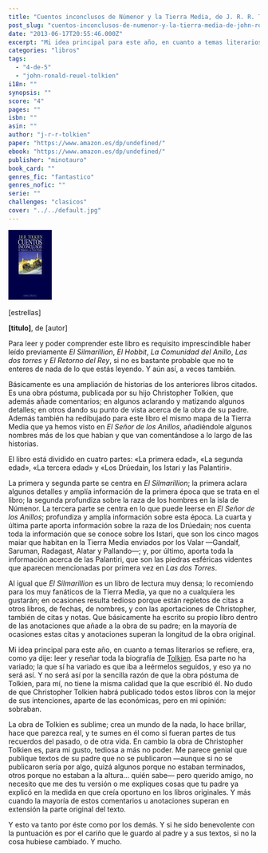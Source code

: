 ```yaml
---
title: "Cuentos inconclusos de Númenor y la Tierra Media, de J. R. R. Tolkien"
post_slug: "cuentos-inconclusos-de-numenor-y-la-tierra-media-de-john-ronald-reuel-tolkien"
date: "2013-06-17T20:55:46.000Z"
excerpt: "Mi idea principal para este año, en cuanto a temas literarios se refiere, era, como ya dije: leer y reseñar toda la biografía de Tolkien. Esa parte no ha variado; la que sí ha variado es que iba a leérmelos seguidos, y eso ya no será así. Y no será así por la sencilla razón de que la obra póstuma de Tolkien, para mí, no tiene la misma calidad que la que escribió él. No dudo de que Christopher Tolkien habrá publicado todos estos libros con la mejor de sus intenciones, aparte de las económicas, pero en mi opinión: sobraban."
categories: "libros"
tags: 
  - "4-de-5"
  - "john-ronald-reuel-tolkien"
i18n: ""
synopsis: ""
score: "4"
pages: ""
isbn: ""
asin: ""
author: "j-r-r-tolkien"
paper: "https://www.amazon.es/dp/undefined/"
ebook: "https://www.amazon.es/dp/undefined/"
publisher: "minotauro"
book_card: ""
genres_fic: "fantastico"
genres_nofic: ""
serie: ""
challenges: "clasicos"
cover: "../../default.jpg"
---
```


![[titulo-foto]](images/cuentos-inconclusos-p.jpg)

\[estrellas\]

**\[titulo\]**, de \[autor\]

Para leer y poder comprender este libro es requisito imprescindible haber leído previamente _El Silmarillion_, _El Hobbit_, _La Comunidad del Anillo_, _Las dos torres_ y _El Retorno del Rey_, si no es bastante probable que no te enteres de nada de lo que estás leyendo. Y aún así, a veces también.

Básicamente es una ampliación de historias de los anteriores libros citados. Es una obra póstuma, publicada por su hijo Christopher Tolkien, que además añade comentarios; en algunos aclarando y matizando algunos detalles; en otros dando su punto de vista acerca de la obra de su padre. Además también ha redibujado para este libro el mismo mapa de la Tierra Media que ya hemos visto en _El Señor de los Anillos_, añadiéndole algunos nombres más de los que habían y que van comentándose a lo largo de las historias.

El libro está dividido en cuatro partes: «La primera edad», «La segunda edad», «La tercera edad» y «Los Drúedain, los Istari y las Palantiri».

La primera y segunda parte se centra en _El Silmarillion_; la primera aclara algunos detalles y amplía información de la primera época que se trata en el libro; la segunda profundiza sobre la raza de los hombres en la isla de Númenor. La tercera parte se centra en lo que puede leerse en _El Señor de los Anillos_; profundiza y amplía información sobre esta época. La cuarta y última parte aporta información sobre la raza de los Drúedain; nos cuenta toda la información que se conoce sobre los Istari, que son los cinco magos maiar que habitan en la Tierra Media enviados por los Valar —Gandalf, Saruman, Radagast, Alatar y Pallando—; y, por último, aporta toda la información acerca de las Palantiri, que son las piedras esféricas videntes que aparecen mencionadas por primera vez en _Las dos Torres_.

Al igual que _El Silmarillion_ es un libro de lectura muy densa; lo recomiendo para los muy fanáticos de la Tierra Media, ya que no a cualquiera les gustarán; en ocasiones resulta tedioso porque están repletos de citas a otros libros, de fechas, de nombres, y con las aportaciones de Christopher, también de citas y notas. Que básicamente ha escrito su propio libro dentro de las anotaciones que añade a la obra de su padre; en la mayoría de ocasiones estas citas y anotaciones superan la longitud de la obra original.

Mi idea principal para este año, en cuanto a temas literarios se refiere, era, como ya dije: leer y reseñar toda la biografía de [Tolkien](http://fjp.es/autor/j-r-r-tolkien). Esa parte no ha variado; la que sí ha variado es que iba a leérmelos seguidos, y eso ya no será así. Y no será así por la sencilla razón de que la obra póstuma de Tolkien, para mí, no tiene la misma calidad que la que escribió él. No dudo de que Christopher Tolkien habrá publicado todos estos libros con la mejor de sus intenciones, aparte de las económicas, pero en mi opinión: sobraban.

La obra de Tolkien es sublime; crea un mundo de la nada, lo hace brillar, hace que parezca real, y te sumes en él como si fueran partes de tus recuerdos del pasado, o de otra vida. En cambio la obra de Christopher Tolkien es, para mi gusto, tediosa a más no poder. Me parece genial que publique textos de su padre que no se publicaron —aunque si no se publicaron sería por algo, quizá algunos porque no estaban terminados, otros porque no estaban a la altura… quién sabe— pero querido amigo, no necesito que me des tu versión o me expliques cosas que tu padre ya explicó en la medida en que creía oportuno en los libros originales. Y más cuando la mayoría de estos comentarios u anotaciones superan en extensión la parte original del texto.

Y esto va tanto por éste como por los demás. Y si he sido benevolente con la puntuación es por el cariño que le guardo al padre y a sus textos, si no la cosa hubiese cambiado. Y mucho.
